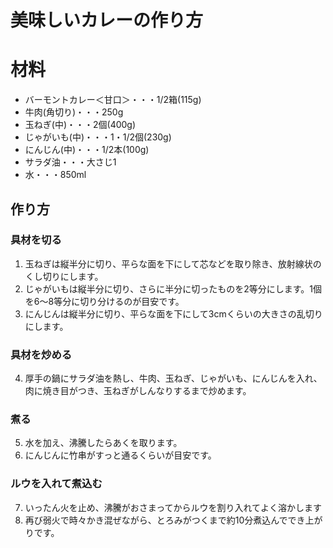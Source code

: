 # 美味しいカレーの作り方

# 材料
- バーモントカレー＜甘口＞・・・1/2箱(115g)
- 牛肉(角切り)・・・250g
- 玉ねぎ(中)・・・2個(400g)
- じゃがいも(中)・・・1・1/2個(230g)
- にんじん(中)・・・1/2本(100g)
- サラダ油・・・大さじ1
- 水・・・850ml

## 作り方
### 具材を切る

1. 玉ねぎは縦半分に切り、平らな面を下にして芯などを取り除き、放射線状のくし切りにします。
2. じゃがいもは縦半分に切り、さらに半分に切ったものを2等分にします。1個を6～8等分に切り分けるのが目安です。
3. にんじんは縦半分に切り、平らな面を下にして3cmくらいの大きさの乱切りにします。
   
### 具材を炒める

4. 厚手の鍋にサラダ油を熱し、牛肉、玉ねぎ、じゃがいも、にんじんを入れ、肉に焼き目がつき、玉ねぎがしんなりするまで炒めます。
   
### 煮る
5. 水を加え、沸騰したらあくを取ります。
6. にんじんに竹串がすっと通るくらいが目安です。

### ルウを入れて煮込む
7. いったん火を止め、沸騰がおさまってからルウを割り入れてよく溶かします
8. 再び弱火で時々かき混ぜながら、とろみがつくまで約10分煮込んででき上がりです。